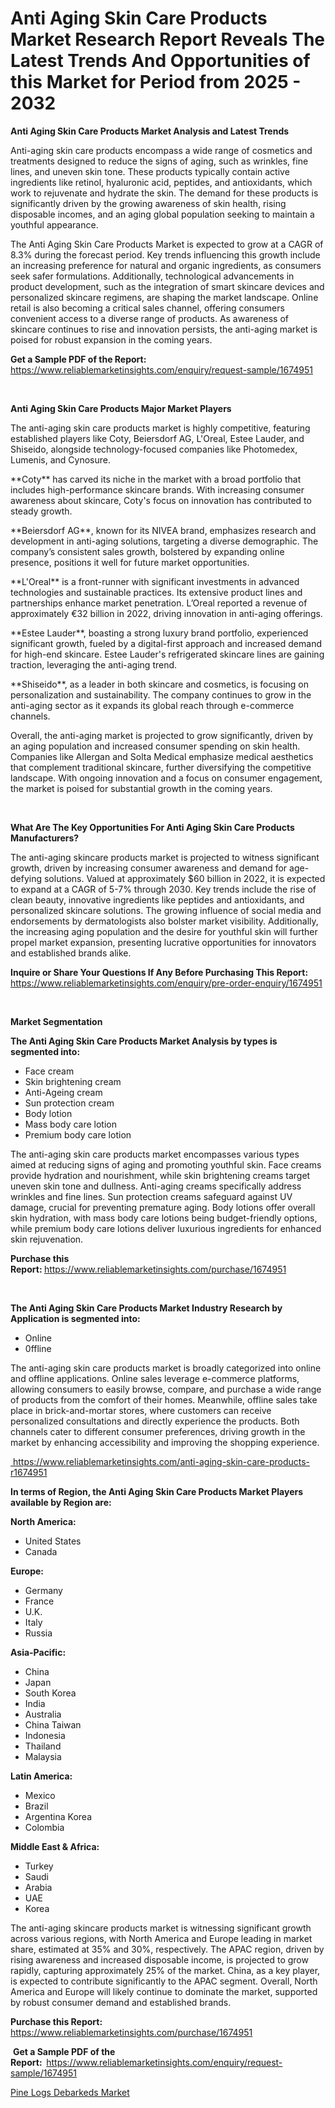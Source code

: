 <p><h1>Anti Aging Skin Care Products Market Research Report Reveals The Latest Trends And Opportunities of this Market for Period from 2025 - 2032</h1></p><p><strong>Anti Aging Skin Care Products Market Analysis and Latest Trends</strong></p>
<p><p>Anti-aging skin care products encompass a wide range of cosmetics and treatments designed to reduce the signs of aging, such as wrinkles, fine lines, and uneven skin tone. These products typically contain active ingredients like retinol, hyaluronic acid, peptides, and antioxidants, which work to rejuvenate and hydrate the skin. The demand for these products is significantly driven by the growing awareness of skin health, rising disposable incomes, and an aging global population seeking to maintain a youthful appearance.</p><p>The Anti Aging Skin Care Products Market is expected to grow at a CAGR of 8.3% during the forecast period. Key trends influencing this growth include an increasing preference for natural and organic ingredients, as consumers seek safer formulations. Additionally, technological advancements in product development, such as the integration of smart skincare devices and personalized skincare regimens, are shaping the market landscape. Online retail is also becoming a critical sales channel, offering consumers convenient access to a diverse range of products. As awareness of skincare continues to rise and innovation persists, the anti-aging market is poised for robust expansion in the coming years.</p></p>
<p><strong>Get a Sample PDF of the Report:&nbsp;</strong> <a href="https://www.reliablemarketinsights.com/enquiry/request-sample/1674951?utm_campaign=3005&utm_medium=2&utm_source=Github&utm_content=ia&utm_term=25032025&utm_id=anti-aging-skin-care-products">https://www.reliablemarketinsights.com/enquiry/request-sample/1674951</a></p>
<p>&nbsp;</p>
<p><strong>Anti Aging Skin Care Products Major Market Players</strong></p>
<p><p>The anti-aging skin care products market is highly competitive, featuring established players like Coty, Beiersdorf AG, L'Oreal, Estee Lauder, and Shiseido, alongside technology-focused companies like Photomedex, Lumenis, and Cynosure. </p><p>**Coty** has carved its niche in the market with a broad portfolio that includes high-performance skincare brands. With increasing consumer awareness about skincare, Coty's focus on innovation has contributed to steady growth.</p><p>**Beiersdorf AG**, known for its NIVEA brand, emphasizes research and development in anti-aging solutions, targeting a diverse demographic. The company’s consistent sales growth, bolstered by expanding online presence, positions it well for future market opportunities. </p><p>**L'Oreal** is a front-runner with significant investments in advanced technologies and sustainable practices. Its extensive product lines and partnerships enhance market penetration. L’Oreal reported a revenue of approximately €32 billion in 2022, driving innovation in anti-aging offerings.</p><p>**Estee Lauder**, boasting a strong luxury brand portfolio, experienced significant growth, fueled by a digital-first approach and increased demand for high-end skincare. Estee Lauder's refrigerated skincare lines are gaining traction, leveraging the anti-aging trend.</p><p>**Shiseido**, as a leader in both skincare and cosmetics, is focusing on personalization and sustainability. The company continues to grow in the anti-aging sector as it expands its global reach through e-commerce channels. </p><p>Overall, the anti-aging market is projected to grow significantly, driven by an aging population and increased consumer spending on skin health. Companies like Allergan and Solta Medical emphasize medical aesthetics that complement traditional skincare, further diversifying the competitive landscape. With ongoing innovation and a focus on consumer engagement, the market is poised for substantial growth in the coming years.</p></p>
<p>&nbsp;</p>
<p><strong>What Are The Key Opportunities For Anti Aging Skin Care Products Manufacturers?</strong></p>
<p><p>The anti-aging skincare products market is projected to witness significant growth, driven by increasing consumer awareness and demand for age-defying solutions. Valued at approximately $60 billion in 2022, it is expected to expand at a CAGR of 5-7% through 2030. Key trends include the rise of clean beauty, innovative ingredients like peptides and antioxidants, and personalized skincare solutions. The growing influence of social media and endorsements by dermatologists also bolster market visibility. Additionally, the increasing aging population and the desire for youthful skin will further propel market expansion, presenting lucrative opportunities for innovators and established brands alike.</p></p>
<p><strong>Inquire or Share Your Questions If Any Before Purchasing This Report:</strong> <a href="https://www.reliablemarketinsights.com/enquiry/pre-order-enquiry/1674951?utm_campaign=3005&utm_medium=2&utm_source=Github&utm_content=ia&utm_term=25032025&utm_id=anti-aging-skin-care-products">https://www.reliablemarketinsights.com/enquiry/pre-order-enquiry/1674951</a></p>
<p>&nbsp;</p>
<p><strong>Market Segmentation</strong></p>
<p><strong>The Anti Aging Skin Care Products Market Analysis by types is segmented into:</strong></p>
<p><ul><li>Face cream</li><li>Skin brightening cream</li><li>Anti-Ageing cream</li><li>Sun protection cream</li><li>Body lotion</li><li>Mass body care lotion</li><li>Premium body care lotion</li></ul></p>
<p><p>The anti-aging skin care products market encompasses various types aimed at reducing signs of aging and promoting youthful skin. Face creams provide hydration and nourishment, while skin brightening creams target uneven skin tone and dullness. Anti-aging creams specifically address wrinkles and fine lines. Sun protection creams safeguard against UV damage, crucial for preventing premature aging. Body lotions offer overall skin hydration, with mass body care lotions being budget-friendly options, while premium body care lotions deliver luxurious ingredients for enhanced skin rejuvenation.</p></p>
<p><strong>Purchase this Report:&nbsp;</strong><a href="https://www.reliablemarketinsights.com/purchase/1674951?utm_campaign=3005&utm_medium=2&utm_source=Github&utm_content=ia&utm_term=25032025&utm_id=anti-aging-skin-care-products">https://www.reliablemarketinsights.com/purchase/1674951</a></p>
<p>&nbsp;</p>
<p><strong>The Anti Aging Skin Care Products Market Industry Research by Application is segmented into:</strong></p>
<p><ul><li>Online</li><li>0ffline</li></ul></p>
<p><p>The anti-aging skin care products market is broadly categorized into online and offline applications. Online sales leverage e-commerce platforms, allowing consumers to easily browse, compare, and purchase a wide range of products from the comfort of their homes. Meanwhile, offline sales take place in brick-and-mortar stores, where customers can receive personalized consultations and directly experience the products. Both channels cater to different consumer preferences, driving growth in the market by enhancing accessibility and improving the shopping experience.</p></p>
<p><a href="https://www.reliablemarketinsights.com/anti-aging-skin-care-products-r1674951?utm_campaign=3005&utm_medium=2&utm_source=Github&utm_content=ia&utm_term=25032025&utm_id=anti-aging-skin-care-products">&nbsp;https://www.reliablemarketinsights.com/anti-aging-skin-care-products-r1674951</a></p>
<p><strong>In terms of Region, the Anti Aging Skin Care Products Market Players available by Region are:</strong></p>
<p>
    <p> <strong> North America: </strong>
        <ul>
            <li>United States</li>
            <li>Canada</li>
        </ul>
        </p> 
    <p> <strong> Europe: </strong>
        <ul>
            <li>Germany</li>
            <li>France</li>
            <li>U.K.</li>
            <li>Italy</li>
            <li>Russia</li>
        </ul>
        </p> 
    <p> <strong> Asia-Pacific: </strong>
        <ul>
            <li>China</li>
            <li>Japan</li>
            <li>South Korea</li>
            <li>India</li>
            <li>Australia</li>
            <li>China Taiwan</li>
            <li>Indonesia</li>
            <li>Thailand</li>
            <li>Malaysia</li>
        </ul>
        </p> 
    <p> <strong> Latin America: </strong>
        <ul>
            <li>Mexico</li>
            <li>Brazil</li>
            <li>Argentina Korea</li>
            <li>Colombia</li>
        </ul>
        </p> 
    <p> <strong> Middle East & Africa: </strong>
        <ul>
            <li>Turkey</li>
            <li>Saudi</li>
            <li>Arabia</li>
            <li>UAE</li>
            <li>Korea</li>
        </ul>
    </p>
    </p>
<p><p>The anti-aging skincare products market is witnessing significant growth across various regions, with North America and Europe leading in market share, estimated at 35% and 30%, respectively. The APAC region, driven by rising awareness and increased disposable income, is projected to grow rapidly, capturing approximately 25% of the market. China, as a key player, is expected to contribute significantly to the APAC segment. Overall, North America and Europe will likely continue to dominate the market, supported by robust consumer demand and established brands.</p></p>
<p><strong>Purchase this Report: </strong><a href="https://www.reliablemarketinsights.com/purchase/1674951?utm_campaign=3005&utm_medium=2&utm_source=Github&utm_content=ia&utm_term=25032025&utm_id=anti-aging-skin-care-products">https://www.reliablemarketinsights.com/purchase/1674951</a></p>
<p>&nbsp;<strong>Get a Sample PDF of the Report:&nbsp;&nbsp;</strong><a href="https://www.reliablemarketinsights.com/enquiry/request-sample/1674951?utm_campaign=3005&utm_medium=2&utm_source=Github&utm_content=ia&utm_term=25032025&utm_id=anti-aging-skin-care-products">https://www.reliablemarketinsights.com/enquiry/request-sample/1674951</a></p>
<p><strong></strong></p>
<p><p><a href="https://github.com/haaszgettre6/Market-Research-Report-List-1/blob/main/pine-logs-debarkeds-market.md?utm_campaign=3005&utm_medium=2&utm_source=Github&utm_content=ia&utm_term=25032025&utm_id=anti-aging-skin-care-products">Pine Logs Debarkeds Market</a></p></p>